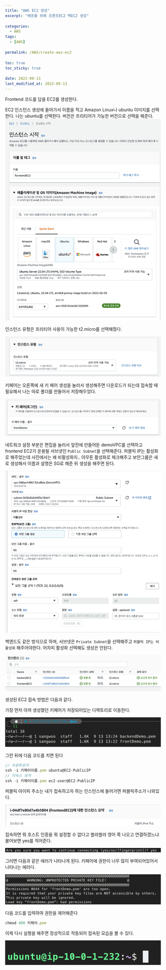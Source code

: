 ```yaml
---
title: "AWS EC2 생성"
excerpt: "배포를 위해 프론트EC2 백EC2 생성"

categories:
  - AWS
tags:
  - [AWS]

permalink: /AWS/create-aws-ec2

toc: true
toc_sticky: true

date: 2022-09-13
last_modified_at: 2022-09-13
---
```

Frontend 코드를 담을 EC2를 생성한다.

EC2 인스턴스 생성에 들어가서 이름을 적고 Amazon Linux나 ubuntu 이미지를 선택한다. 나는 ubuntu를 선택한다. 버전은 프리티어가 가능한 버전으로 선택을 해준다.
![](../../assets/images/posts_img/AWS/EC2/2022-09-13-EC21.png)

인스턴스 유형은 프리티어 사용이 가능한 t2.micro를 선택해줬다.

![](../../assets/images/posts_img/AWS/EC2/2022-09-13-EC22.png)

키페어는 오른쪽에 새 키 페어 생성을 눌러서 생성해주면 다운로드가 되는데 접속할 때 필요해서 나는 따로 폴더를 만들어서 저장해두었다.

![](../../assets/images/posts_img/AWS/EC2/2022-09-13-EC23.png)

네트워크 설정 부분은 편집을 눌러서 앞전에 만들어둔 demoVPC를 선택하고 frontend EC2가 운용될 서브넷인 `Public Subnet`을 선택해준다. 퍼블릭 IP는 활성화로 해주었는데 사진에서는 왜 비활성화지.. 아무튼 활성화로 체크해주고 보안그룹은 새로 생성해서 이름과 설명은 SG로 해준 뒤 생성을 해주면 된다.

![](../../assets/images/posts_img/AWS/EC2/2022-09-13-EC24.png)

백엔드도 같은 방식으로 하며, 서브넷은 `Private Subnet`을 선택해주고 `퍼블릭 IP는 비활성화` 해주어야한다. 어차피 활성화 선택해도 생성은 안된다. 

![](../../assets/images/posts_img/AWS/EC2/2022-09-13-EC25.png)

생성된 EC2 접속 방법은 다음과 같다.

가장 먼저 아까 생성했던 키페어가 저장되어있는 디렉토리로 이동한다.

![](../../assets/images/posts_img/AWS/EC2/2022-09-13-EC2-1.png)

그런 뒤에 다음 코드를 치면 된다
```javascript
// 우분투유저
ssh -i 키페어이름.pem ubuntu@EC2-PublicIP
// 리눅스 유저
ssh -i 키페어이름.pem ec2-user@EC2-PublicIP
```

퍼블릭 아이피 주소는 내가 접속하고자 하는 인스턴스에 들어가면 퍼블릭주소가 나와있다.

![](../../assets/images/posts_img/AWS/EC2/2022-09-13-EC2-2.png)

접속하면 뭐 호스트 인증을 뭐 설정할 수 없다고 쏼랴쏼랴 영어 쭉 나오고 연결하겠느냐 물어보면 yes를 적어준다.

![](../../assets/images/posts_img/AWS/EC2/2022-09-13-EC2-3.png)

그러면 다음과 같은 에러가 나타나게 된다. 키페어에 권한이 너무 많이 부여되어있어서 나타나는 에러다.

![](../../assets/images/posts_img/AWS/EC2/2022-09-13-EC2-4.png)

다음 코드를 입력하여 권한을 제어해준다
```javascript
chmod 400 키페어.pem

```

이제 다시 실행을 해주면 정상적으로 작동되어 접속된 모습을 볼 수 있다.

![](../../assets/images/posts_img/AWS/EC2/2022-09-13-EC2-5.png)

